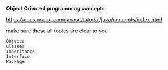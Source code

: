 **Object Oriented programming concepts**
    
https://docs.oracle.com/javase/tutorial/java/concepts/index.html

make sure these all topics are clear to you

    Objects  
    Classes  
    Inheritance  
    Interface  
    Package
